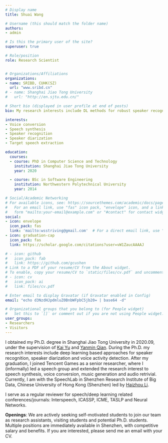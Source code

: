 ```yaml
---
# Display name
title: Shuai Wang

# Username (this should match the folder name)
authors:
- admin

# Is this the primary user of the site?
superuser: true

# Role/position
role: Research Scientist


# Organizations/Affiliations
organizations:
- name: SRIBD, CUHK(SZ)
  url: "www.sribd.cn"
# - name: Shanghai Jiao Tong University
#   url: "http://en.sjtu.edu.cn/"

# Short bio (displayed in user profile at end of posts)
bio: My research interests include DL methods for robust speaker recognition

interests:
- Voice conversion
- Speech synthesis
- Speaker recognition
- Speaker diarization
- Target speech extraction

education:
  courses:
  - course: PhD in Computer Science and Technology
    institution: Shanghai Jiao Tong University
    year: 2020

  - course: BSc in Software Engineering
    institution: Northwestern Polytechnical University
    year: 2014

# Social/Academic Networking
# For available icons, see: https://sourcethemes.com/academic/docs/page-builder/#icons
#   For an email link, use "fas" icon pack, "envelope" icon, and a link in the
#   form "mailto:your-email@example.com" or "#contact" for contact widget.
social:
- icon: envelope
  icon_pack: fas
  link: 'mailto:wsstriving@gmail.com'  # For a direct email link, use "mailto:test@example.org".
- icon: graduation-cap
  icon_pack: fas
  link: https://scholar.google.com/citations?user=vW1ZaucAAAAJ

# - icon: github
#   icon_pack: fab
#   link: https://github.com/gcushen
# Link to a PDF of your resume/CV from the About widget.
# To enable, copy your resume/CV to `static/files/cv.pdf` and uncomment the lines below.
# - icon: cv
#   icon_pack: ai
#   link: files/cv.pdf

# Enter email to display Gravatar (if Gravatar enabled in Config)
email: "echo d3NzdHJpdmluZ0BnbWFpbC5jb20= | base64 -d"

# Organizational groups that you belong to (for People widget)
#   Set this to `[]` or comment out if you are not using People widget.
user_groups:
- Researchers
- Visitors
---
```


I obtained my Ph.D. degree in Shanghai Jiao Tong University in 2020.09, under the supervision of [Kai Yu](https://speechlab.sjtu.edu.cn/members/kai_yu) and [Yanmin Qian](https://speechlab.sjtu.edu.cn/members/yanmin_qian). During the Ph.D. my research interests include deep learning based approaches for speaker recognition, speaker diarization and voice activity detection. After my graduation, I joined Tencent Games as a senior researcher, where I (informally) led a speech group and extended the research interest to speech synthesis, voice conversion, music generation and audio retrivial. Currently, I am with the SpeechLab in Shenzhen Research Institute of Big Data, Chinese University of Hong Kong (Shenzhen) led by [Haizhou Li](https://colips.org/~eleliha/).

I serve as a regular reviewer for speech/deep learning related conferences/journals: Interspeech, ICASSP, ICME, TASLP and Neural Networks. 

**Openings**:
We are actively seeking self-motivated students to join our team as research assistants, visiting students and potential Ph.D. students. Multiple positions are immediately available in Shenzhen, with competitive salary and benefits. If you are interested, please send me an email with your CV. 
